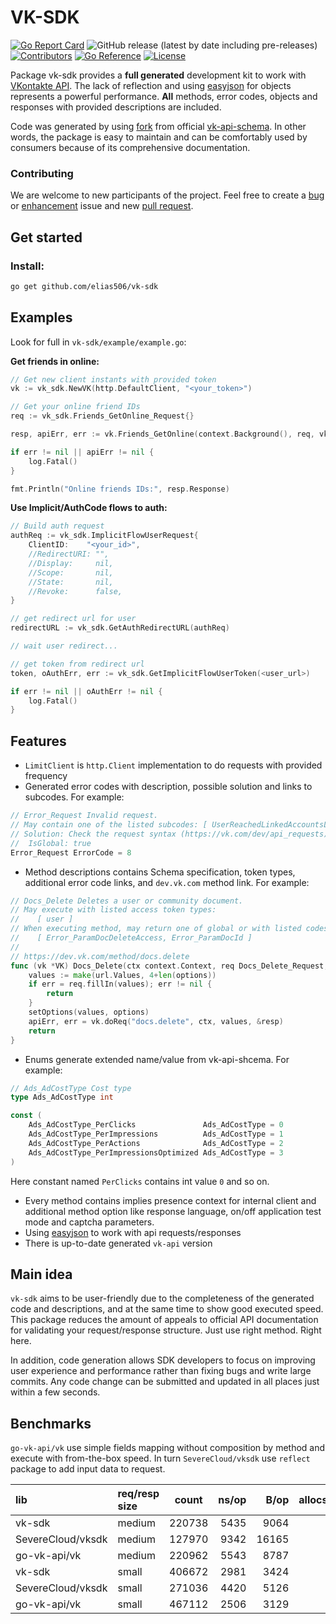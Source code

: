# VK-SDK
[![Go Report Card](https://goreportcard.com/badge/github.com/elias506/vk-sdk)](https://goreportcard.com/report/github.com/elias506/vk-sdk)
![GitHub release (latest by date including pre-releases)](https://img.shields.io/github/v/release/elias506/vk-sdk?display_name=tag&include_prereleases)
[![Contributors](https://img.shields.io/github/contributors/elias506/vk-sdk)](https://img.shields.io/github/contributors-anon/elias506/vk-sdk)
[![Go Reference](https://pkg.go.dev/badge/github.com/elias506/vk-sdk.svg)](https://pkg.go.dev/github.com/elias506/vk-sdk)
[![License](https://img.shields.io/github/license/elias506/vk-sdk)](https://img.shields.io/github/license/elias506/vk-sdk)

Package vk-sdk provides a **full generated** development kit to work 
with [VKontakte API](https://dev.vk.com/method). The lack of reflection and using 
[easyjson](https://github.com/mailru/easyjson) for objects represents a powerful performance.
**All** methods, error codes, objects and responses with provided descriptions are included.

Code was generated by using [fork](github.com/elias506/vk-api-schema) from official 
[vk-api-schema](https://github.com/VKCOM/vk-api-schema). In other words, the package
is easy to maintain and can be comfortably used by consumers because of its comprehensive documentation.

### Contributing
We are welcome to new participants of the project. Feel free to create a 
[bug](https://github.com/elias506/vk-sdk/issues/new?assignees=elias506&labels=bug&template=bug_report.md&title=) 
or [enhancement](https://github.com/elias506/vk-sdk/issues/new?assignees=elias506&labels=enhancement&template=feature_request.md&title=) 
issue and new [pull request](https://github.com/elias506/vk-sdk/pulls).

## Get started
### Install:
```sh
go get github.com/elias506/vk-sdk
```

## Examples
Look for full in `vk-sdk/example/example.go`:

**Get friends in online:**
```go
// Get new client instants with provided token
vk := vk_sdk.NewVK(http.DefaultClient, "<your_token>")

// Get your online friend IDs
req := vk_sdk.Friends_GetOnline_Request{}

resp, apiErr, err := vk.Friends_GetOnline(context.Background(), req, vk_sdk.TestMode())

if err != nil || apiErr != nil {
    log.Fatal()
}

fmt.Println("Online friends IDs:", resp.Response) 
```

**Use Implicit/AuthCode flows to auth:**
```go
// Build auth request
authReq := vk_sdk.ImplicitFlowUserRequest{
    ClientID:    "<your_id>", 
    //RedirectURI: "",
    //Display:     nil,
    //Scope:       nil,
    //State:       nil,
    //Revoke:      false,
}

// get redirect url for user
redirectURL := vk_sdk.GetAuthRedirectURL(authReq)

// wait user redirect... 

// get token from redirect url 
token, oAuthErr, err := vk_sdk.GetImplicitFlowUserToken(<user_url>)

if err != nil || oAuthErr != nil {
    log.Fatal()
}
```

## Features
- `LimitClient` is `http.Client` implementation to do requests 
with provided frequency 
- Generated error codes with description, possible solution and links to subcodes.
For example:
```go
// Error_Request Invalid request.
// May contain one of the listed subcodes: [ UserReachedLinkedAccountsLimit, ServiceUuidLinkWithAnotherUser ].
// Solution: Check the request syntax (https://vk.com/dev/api_requests) and used parameters list (it can be found on a method description page).
//  IsGlobal: true
Error_Request ErrorCode = 8
```
- Method descriptions contains 
Schema specification, token types, additional error code links, and `dev.vk.com` method link.
For example:
```go
// Docs_Delete Deletes a user or community document.
// May execute with listed access token types:
//    [ user ]
// When executing method, may return one of global or with listed codes API errors:
//    [ Error_ParamDocDeleteAccess, Error_ParamDocId ]
//
// https://dev.vk.com/method/docs.delete
func (vk *VK) Docs_Delete(ctx context.Context, req Docs_Delete_Request, options ...Option) (resp Base_Ok_Response, apiErr ApiError, err error) {
	values := make(url.Values, 4+len(options))
	if err = req.fillIn(values); err != nil {
		return
	}
	setOptions(values, options)
	apiErr, err = vk.doReq("docs.delete", ctx, values, &resp)
	return
}
```
- Enums generate extended name/value from vk-api-shcema.
For example:
```go
// Ads_AdCostType Cost type
type Ads_AdCostType int

const (
    Ads_AdCostType_PerClicks               Ads_AdCostType = 0
    Ads_AdCostType_PerImpressions          Ads_AdCostType = 1
    Ads_AdCostType_PerActions              Ads_AdCostType = 2
    Ads_AdCostType_PerImpressionsOptimized Ads_AdCostType = 3
)
```
Here constant named `PerClicks` contains int value `0` and so on.
-  Every method contains implies presence context for internal client 
and additional method option like response language, on/off application test mode 
and captcha parameters.
- Using [easyjson](https://github.com/mailru/easyjson) to work with api requests/responses 
- There is up-to-date generated `vk-api` version

## Main idea
`vk-sdk` aims to be user-friendly due to the completeness of the generated code 
and descriptions, and at the same time to show good executed speed. 
This package reduces the amount of appeals to official API documentation for validating your request/response structure.
Just use right method. Right here.

In addition, code generation allows SDK developers to focus on improving 
user experience and performance rather than fixing bugs and write large commits. 
Any code change can be submitted and updated in all places just within a few seconds.

## Benchmarks
`go-vk-api/vk` use simple fields mapping without composition by method and execute with from-the-box speed.
In turn `SevereCloud/vksdk` use `reflect` package to add input data to request.

| lib                         | req/resp size | count       |  ns/op |    B/op | allocs/op |
|:----------------------------|:--------------|-------------|-------:|--------:|----------:|
| vk-sdk                      | medium        | 220738      |   5435 |    9064 |        60 |
| SevereCloud/vksdk           | medium        | 127970      |   9342 |   16165 |       117 |
| go-vk-api/vk                | medium        | 220962      |   5543 |    8787 |        64 |
| vk-sdk                      | small         | 406672      |   2981 |    3424 |        44 |
| SevereCloud/vksdk           | small         | 271036      |   4420 |    5126 |        65 |
| go-vk-api/vk                | small         | 467112      |   2506 |    3129 |        41 |
